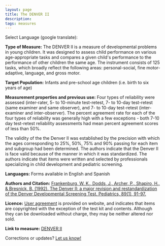 ```yaml
---
layout: page
title: The DENVER II
description:
tags: measures
---
```


Select Language (google translate):  

<div id="google_translate_element"></div><script type="text/javascript">
function googleTranslateElementInit() {
  new google.translate.TranslateElement({pageLanguage: 'en', layout: google.translate.TranslateElement.InlineLayout.SIMPLE, gaTrack: true, gaId: 'UA-64320648-1'}, 'google_translate_element');
}
</script><script type="text/javascript" src="//translate.google.com/translate_a/element.js?cb=googleTranslateElementInit"></script>  

**Type of Measure:**  The DENVER II is a measure of developmental problems in young children. It was designed to assess child performance on various age-appropriate tasks and compares a given child's performance to the performance of other children the same age. The instrument consists of 125 tasks, which broadly reflect the following areas: personal-social, fine motor-adaptive, language, and gross motor. 

**Target Population:** Infants and pre-school age children (i.e. birth to six years of age)

**Measurement properties and previous use:** Four types of reliability were assessed (inter-rater, 5- to 10-minute test-retest, 7- to 10-day test-retest (same examiner and same observer), and 7- to 10-day test-retest (inter-examiner and inter-observer). The percent agreement rate for each of the four types of reliability was generally high with a few exceptions - both 7-10 day test-retest reliability assessments had mean percent agreement scores of less than 50%.  

The validity of the the Denver II was established by the precision with which the ages corresponding to 25%, 50%, 75% and 90% passing for each item and subgroup had been determined. The authors indicate that the Denver II is face valid because of the manner in which it was standardized. The authors indicate that items were written and selected by professionals specializing in child development and pediatric screening. 

**Languages:** Forms available in English and Spanish

**Authors and Citation:** 
[Frankenburg, W. K., Dodds, J., Archer, P., Shapiro, H., & Bresnick, B. (1992). The Denver II: a major revision and restandardization of the Denver Developmental Screening Test. Pediatrics, 89(1), 91-97.](https://www.ncbi.nlm.nih.gov/pubmed/1370185)

**Licence:** 
[User agreement](http://denverii.com/) is provided on website, and indicates that items are copyrighted with the exception of the test kit and contents. Although they can be downloaded without charge, they may be neither altered nor sold.

**Link to measure:** 
[DENVER II](http://denverii.com/)

Corrections or updates? [Let us know!](http://disabilitymeasures.org/contact)
